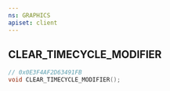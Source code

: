 ```yaml
---
ns: GRAPHICS
apiset: client
---
```

## CLEAR_TIMECYCLE_MODIFIER

```c
// 0x0E3F4AF2D63491FB
void CLEAR_TIMECYCLE_MODIFIER();
```





